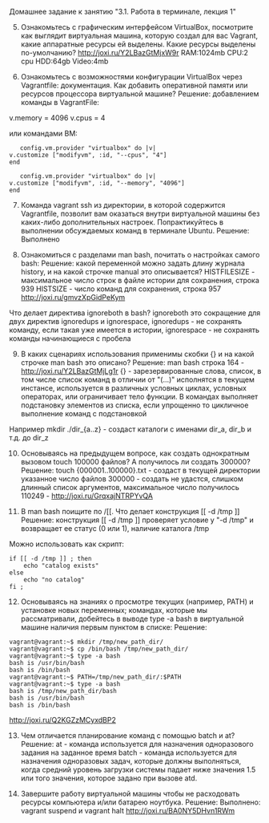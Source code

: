 Домашнее задание к занятию "3.1. Работа в терминале, лекция 1"

5. Ознакомьтесь с графическим интерфейсом VirtualBox, посмотрите как выглядит виртуальная машина, которую создал для вас Vagrant, 
какие аппаратные ресурсы ей выделены. Какие ресурсы выделены по-умолчанию?
 http://joxi.ru/Y2LBazGtMjxW9r
RAM:1024mb
CPU:2 cpu
HDD:64gb
Video:4mb

6. Ознакомьтесь с возможностями конфигурации VirtualBox через Vagrantfile: документация. Как добавить оперативной памяти или ресурсов процессора виртуальной машине?
Решение:
добавлением команды в VagrantFile:

  v.memory = 4096
  v.cpus = 4

или командами ВМ:
```
   config.vm.provider "virtualbox" do |v|
v.customize ["modifyvm", :id, "--cpus", "4"]
end
   
   config.vm.provider "virtualbox" do |v|
v.customize ["modifyvm", :id, "--memory", "4096"]
end
```
7. Команда vagrant ssh из директории, в которой содержится Vagrantfile, позволит вам оказаться внутри виртуальной машины без каких-либо дополнительных настроек. 
Попрактикуйтесь в выполнении обсуждаемых команд в терминале Ubuntu.
Решение:
Выполнено    

8. Ознакомиться с разделами man bash, почитать о настройках самого bash:
Решение: какой переменной можно задать длину журнала history, и на какой строчке manual это описывается?
 HISTFILESIZE - максимальное число строк в файле истории для сохранения, строка 939
 HISTSIZE - число команд для сохранения, строка 957 
 http://joxi.ru/gmvzXpGidPeKym

Что делает директива ignoreboth в bash?
ignoreboth это сокращение для двух директив ignoredups и ignorespace, 
 ignoredups - не сохранять команду, если такая уже имеется в истории,
 ignorespace - не сохранять команды начинающиеся с пробела
   
9. В каких сценариях использования применимы скобки {} и на какой строчке man bash это описано?
Решение:
man bash строка 164 - http://joxi.ru/Y2LBazGtMjLg1r
{} - зарезервированные слова, список, в том числе список команд в отличии от "(...)" исполнятся в текущем инстансе, 
используется в различных условных циклах, условных операторах, или ограничивает тело функции.
В командах выполняет подстановку элементов из списка, если упрощенно то цикличное выполнение команд с подстановкой
 
Например mkdir ./dir_{a..z} - создаст каталоги с именами dir_a, dir_b и т.д. до dir_z

10. Основываясь на предыдущем вопросе, как создать однократным вызовом touch 100000 файлов? А получилось ли создать 300000?
Решение:
touch {000001..100000}.txt - создаст в текущей директории указанное число файлов
300000 - создать не удастся, слишком длинный список аргументов, максимальное число получилось 110249 - http://joxi.ru/GrqxajNTRPYvQA

11. В man bash поищите по /\[\[. Что делает конструкция [[ -d /tmp ]]
Решение:
конструкция [[ -d /tmp ]] проверяет условие у "-d /tmp" и возвращает ее статус (0 или 1), наличие каталога /tmp

Можно использовать как скрипт:
```
if [[ -d /tmp ]] ; then
    echo "catalog exists"
else
    echo "no catalog"
fi ;
```
12. Основываясь на знаниях о просмотре текущих (например, PATH) и установке новых переменных; командах, которые мы рассматривали, добейтесь в выводе type -a bash в виртуальной машине наличия первым пунктом в списке:
Решение:
```
vagrant@vagrant:~$ mkdir /tmp/new_path_dir/
vagrant@vagrant:~$ cp /bin/bash /tmp/new_path_dir/
vagrant@vagrant:~$ type -a bash
bash is /usr/bin/bash
bash is /bin/bash
vagrant@vagrant:~$ PATH=/tmp/new_path_dir/:$PATH
vagrant@vagrant:~$ type -a bash
bash is /tmp/new_path_dir/bash
bash is /usr/bin/bash
bash is /bin/bash
```
http://joxi.ru/Q2KGZzMCyxdBP2

13. Чем отличается планирование команд с помощью batch и at?
Решение:
at - команда используется для назначения одноразового задания на заданное время 
batch - команда используется для назначения одноразовых задач, которые должны выполняться, когда средний уровень загрузки системы падает ниже значения 1.5 или того значения, которое задано при вызове atd.

14. Завершите работу виртуальной машины чтобы не расходовать ресурсы компьютера и/или батарею ноутбука.
Решение:
Выполнено: vagrant suspend и vagrant halt http://joxi.ru/BA0NY5DHvn1RWm
